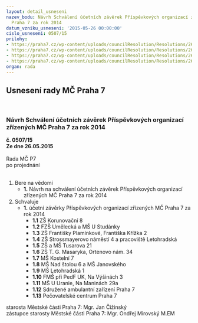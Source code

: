 ```yaml
---
layout: detail_usneseni
nazev_bodu: Návrh Schválení účetních závěrek Příspěvkových organizací zřízených MČ
  Praha 7 za rok 2014
datum_vzniku_usneseni: '2015-05-26 00:00:00'
cislo_usneseni: 0507/15
prilohy:
- https://praha7.cz/wp-content/uploads/councilResolution/Resolutions/26342/31-15-p1_d%c5%afvodov%c3%a1_zpr%c3%a1va.doc
- https://praha7.cz/wp-content/uploads/councilResolution/Resolutions/26342/31-15-p2_doporu%c4%8den%c3%ad_ke_schv%c3%a1len%c3%ad_sf_2014_130515.pdf
- https://praha7.cz/wp-content/uploads/councilResolution/Resolutions/26342/31-15-pcp7_2014_zpr%c3%a1va_za_bdo.pdf
- https://praha7.cz/wp-content/uploads/councilResolution/Resolutions/26342/31-15-p4_zpr%c3%a1va_k_%c3%ba%c4%8detn%c3%ad_z%c3%a1v%c4%9brce.doc
organ: rada
---
```

<div id="ucUsn_pList" class="usn">
	<span><h2>Usnesení rady MČ Praha 7 </h2>
<br></span><div class="standBody">
<span><h3>Návrh Schválení účetních závěrek Příspěvkových organizací zřízených MČ Praha 7 za rok 2014</h3></span><div class="center">
		<strong>č. 0507/15</strong><br>
	</div>
<div class="center">
		<strong>Ze dne 26.05.2015</strong><br><br>
	</div>Rada MČ P7<br> po projednání<br><br><ol>
<li>Bere na vědomí<ul><li>
<strong>1.</strong> Návrh na schválení účetních závěrek Příspěvkových organizací zřízených MČ Praha 7 za rok 2014   </li></ul>
</li>
<li>Schvaluje<ul><li>
<strong>1.</strong> účetní závěrky Příspěvkových organizací zřízených MČ Praha 7 za rok 2014<ul>
<li>
<strong>1.1</strong> ZŠ Korunovační 8</li>
<li>
<strong>1.2</strong> FZŠ Umělecká a MŠ U Studánky</li>
<li>
<strong>1.3</strong> ZŠ Františky Plamínkové, Františka Křížka 2</li>
<li>
<strong>1.4</strong> ZŠ Strossmayerovo náměstí 4 a pracoviště Letohradská</li>
<li>
<strong>1.5</strong> ZŠ a MŠ Tusarova 21</li>
<li>
<strong>1.6</strong> ZŠ T. G. Masaryka, Ortenovo nám. 34</li>
<li>
<strong>1.7</strong> MŠ Kostelní 7</li>
<li>
<strong>1.8</strong> MŠ Nad štolou 6 a MŠ Janovského</li>
<li>
<strong>1.9</strong> MŠ Letohradská 1</li>
<li>
<strong>1.10</strong> FMŠ při PedF UK, Na Výšinách 3</li>
<li>
<strong>1.11</strong> MŠ U Uranie, Na Maninách 29a</li>
<li>
<strong>1.12</strong> Sdružené ambulantní zařízení Praha 7</li>
<li>
<strong>1.13</strong> Pečovatelské centrum Praha 7</li>
</ul>
</li></ul>
</li>
</ol>starosta Městské části Praha 7: Mgr. Jan Čižinský<br>zástupce starosty Městské části Praha 7: Mgr. Ondřej Mirovský M.EM 
</div>
</div>
